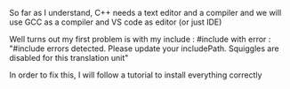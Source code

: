 So far as I understand, C++ needs a text editor and a compiler and we will use GCC as a compiler and VS code as editor (or just IDE)

Well turns out my first problem is with my include : #include <iostream>
with error : "#include errors detected. Please update your includePath. Squiggles are disabled for this translation unit"

In order to fix this, I will follow a tutorial to install everything correctly
